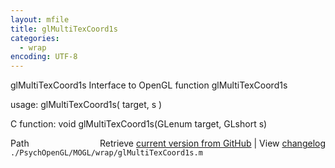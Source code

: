```yaml
---
layout: mfile
title: glMultiTexCoord1s
categories:
  - wrap
encoding: UTF-8
---
```


glMultiTexCoord1s  Interface to OpenGL function glMultiTexCoord1s

usage:  glMultiTexCoord1s\( target, s \)

C function:  void glMultiTexCoord1s\(GLenum target, GLshort s\)


<div class="code_header" style="text-align:right;">
  <span style="float:left;">Path&nbsp;&nbsp;</span> <span class="counter">Retrieve <a href=
  "https://raw.github.com/Psychtoolbox-3/Psychtoolbox-3/beta/./PsychOpenGL/MOGL/wrap/glMultiTexCoord1s.m">current version from GitHub</a> | View <a href=
  "https://github.com/Psychtoolbox-3/Psychtoolbox-3/commits/beta/./PsychOpenGL/MOGL/wrap/glMultiTexCoord1s.m">changelog</a></span>
</div>
<div class="code">
  <code>./PsychOpenGL/MOGL/wrap/glMultiTexCoord1s.m</code>
</div>
